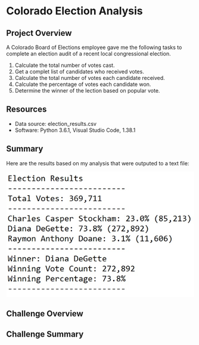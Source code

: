 # Colorado Election Analysis
## Project Overview
A Colorado Board of Elections employee gave me the following tasks to complete an election audit of a recent local congressional election.
1. Calculate the total number of votes cast.
2. Get a complet list of candidates who received votes.
3. Calculate the total number of votes each candidate received. 
4. Calculate the percentage of votes each candidate won.
5. Determine the winner of the lection based on popular vote. 

## Resources
- Data source: election_results.csv
- Software: Python 3.6.1, Visual Studio Code, 1.38.1

## Summary
Here are the results based on my analysis that were outputed to a text file:

![Election Results](https://github.com/RyanWhited/Election_Analysis/blob/main/analysis/Election_Results_Screenshot.jpg)

## Challenge Overview

## Challenge Summary
